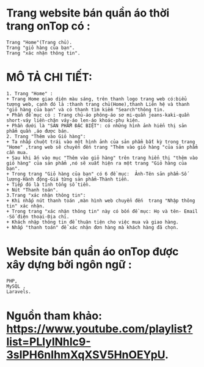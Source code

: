 
# Trang website bán quần áo thời trang onTop có : 
    Trang "Home"(Trang chủ). 
    Trang "giỏ hàng của bạn".
    Trang "xác nhận thông tin". 
# MÔ TẢ CHI TIẾT: 
	1. Trang "Home" :
	+ Trang Home giao diện màu sáng, trên thanh logo trang web có:biểu tượng web, cạnh đó là :thanh trang chủ(Home),thanh Liên hệ và thanh "giỏ hàng của bạn" và có thanh tìm kiếm "Search"thông tin.
	+ Phần đề mục có : Trang chủ-áo phông-áo sơ mi-quần jeans-kaki-quần short-váy liền-chân váy-áo len-áo khoác-phụ kiện.
	+ Phần dưới là "SẢN PHẨM ĐẶC BIỆT": có những hình ảnh hiển thị sản phẩm quần ,áo được bán.
	2. Trang "Thêm vào Giỏ hàng":
	+ Ta nhấp chuột trái vào một hình ảnh của sản phẩm bất kỳ trong trang "Home" ,trang web sẽ chuyển đến trang "Thêm vào giỏ hàng "của sản phẩm cần mua.
	+ Sau khi ấn vào mục "Thêm vào giỏ hàng" trên trang hiển thị "thêm vào giỏ hàng" của sản phẩm ,nó sẽ xuất hiện ra một trang "Giỏ hàng của bạn".
	+ Trong trang "Giỏ hàng của bạn" có 6 đề mục:  Ảnh-Tên sản phẩm-Số lượng-Hành động-Giá từng sản phẩm-Thành tiền.
   	+ Tiếp đó là tính tổng số tiền.
   	+ Nút "Thanh toán".
	3.Trang "xác nhận thông tin":
   	+ Khi nhấp nút thanh toán ,màn hình web chuyển đến  trang "Nhập thông tin" xác nhận.
   	+ Trong trang "xác nhận thông tin" này có bốn đề mục: Họ và tên- Email -Số điện thoại-Địa chỉ.
   	+ Khách nhập thông tin để thuận tiện cho việc mua và giao hàng.
   	+ Nhấp "thanh toán" để xác nhận đơn hàng mà khách hàng đã chọn.
# Website bán quần áo onTop được xây dựng bởi ngôn ngữ :
	PHP,
	MySQL ,
	Laravels.
# Nguồn tham khảo: https://www.youtube.com/playlist?list=PLlylNhIc9-3sIPH6nIhmXqXSV5HnOEYpU.
